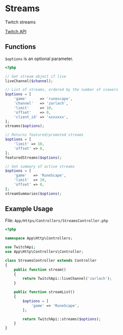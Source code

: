 # Streams

Twitch streams

[Twitch API](https://github.com/justintv/Twitch-API/blob/master/streams.md)

## Functions

`$options` is an optional parameter.

```php
<?php

// Get stream object if live
liveChannel($channel);

// List of streams, ordered by the number of viewers
$options = [
    'game'      => 'runescape',
    'channel'   => 'zarlach',
    'limit'     => 10,
    'offset'    => 0,
    'client_id' => 'xxxxxxx',
];
streams($options);

// Returns featured/promoted streams
$options = [
    'limit' => 10,
    'offset' => 0,
];
featuredStreams($options);

// Get summary of active streams
$options = [
    'game'   => 'RuneScape',
    'limit'  => 10,
    'offset' => 0,
];
streamSummaries($options);
```

## Example Usage

File: `App/Https/Controllers/StreamsController.php`

```php
<?php

namespace App\Http\Controllers;

use TwitchApi;
use App\Http\Controllers\Controller;

class StreamsController extends Controller
{
    public function stream()
    {
        return TwitchApi::liveChannel('zarlach');
    }

    public function streamList()
    {
        $options = [
            'game' => 'RuneScape',
        ];

        return TwitchApi::streams($options);
    }
}
```
